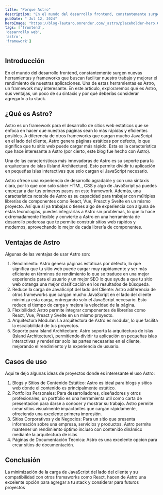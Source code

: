 ```yaml
---
title: "Porque Astro"
description: "En el mundo del desarrollo frontend, constantemente surgen nuevas herramientas y frameworks que buscan facilitar nuestro trabajo y mejorar el rendimiento..."
pubDate: " Jul 12, 2024"
heroImage: "https://blog-lautaro.onrender.com/_astro/placeholder-hero.GamGidh7_2hSjBt.jpg"
tags: ['frontend',
'desarrollo web',
'astro',
'framework']
---
```


## Introducción

En el mundo del desarrollo frontend, constantemente surgen nuevas herramientas y frameworks que buscan facilitar nuestro trabajo y mejorar el rendimiento de nuestras aplicaciones. Una de estas herramientas es Astro, un framework muy interesante. En este artículo, exploraremos qué es Astro, sus ventajas, un poco de su sintaxis y por qué deberías considerar agregarlo a tu stack.

## ¿Qué es Astro?

Astro es un framework para el desarrollo de sitios web estáticos que se enfoca en hacer que nuestras páginas sean lo más rápidas y eficientes posibles. A diferencia de otros frameworks que cargan mucho JavaScript en el lado del cliente, Astro genera páginas estáticas por defecto, lo que significa que tu sitio web puede cargar más rápido. Esta es la característica que hace interesante a Astro (por cierto, este blog fue hecho con Astro).

Una de las características más innovadoras de Astro es su soporte para la arquitectura de islas (Island Architecture). Esto permite dividir tu aplicación en pequeñas islas interactivas que solo cargan el JavaScript necesario.

Astro ofrece una experiencia de desarrollo agradable y con una sintaxis clara, por lo que con solo saber HTML, CSS y algo de JavaScript ya puedes empezar a dar tus primeros pasos en este framework. Además, una característica notable de Astro es su capacidad para trabajar con múltiples librerías de componentes como React, Vue, Preact y Svelte en un mismo proyecto. Así que si ya trabajas o tienes algo de experiencia con alguna de estas tecnologías, puedes integrarlas a Astro sin problemas, lo que lo hace extremadamente flexible y convierte a Astro en una herramienta de desarrollo poderosa que te permite construir sitios web rápidos y modernos, aprovechando lo mejor de cada librería de componentes.

## Ventajas de Astro

Algunas de las ventajas de usar Astro son:

1. Rendimiento: Astro genera páginas estáticas por defecto, lo que significa que tu sitio web puede cargar muy rápidamente y ser más eficiente en términos de rendimiento lo que se traduce en una mejor experiencia para el usuario y un mejor SEO lo que ayuda a que tu sitio web obtenga una mejor clasificación en los resultados de búsqueda.
2. Reduce la carga de JavaScript del lado del Cliente: Astro adiferencia de otros frameworks que cargan mucho JavaScript en el lado del cliente minimiza esta carga, entregando solo el JavaScript necesario. Esto reduce el tiempo de carga y mejora la velocidad de la página.
3. Flexibilidad: Astro permite integrar componentes de librerías como React, Vue, Preact y Svelte en un mismo proyecto.
4. Arquitectura Modular: La arquitectura de Astro es modular, lo que facilita la escalabilidad de tus proyectos.
5. Soporte para Island Architecture: Astro soporta la arquitectura de islas (Island Architecture), permitiendo dividir tu aplicación en pequeñas islas interactivas y renderizar solo las partes necesarias en el cliente, mejorando el rendimiento y la experiencia de usuario.

## Casos de uso

Aquí te dejo algunas ideas de proyectos donde es interesante el uso Astro:

1. Blogs y Sitios de Contenido Estático: Astro es ideal para blogs y sitios web donde el contenido es principalmente estático.
2. Portfolios Personales: Para desarrolladores, diseñadores y otros profesionales, un portfolio es una herramienta util como carta de presentacion para darse a conocer y mostrar su trabajo. Astro permite crear sitios visualmente impactantes que cargan rápidamente, ofreciendo una excelente primera impresión.
3. Sitios Corporativos y de Negocios:  Para un sitio que presenta información sobre una empresa, servicios y productos. Astro permite mantener un rendimiento óptimo incluso con contenido dinámico mediante la arquitectura de islas.
4. Páginas de Documentación Tecnica: Astro es una excelente opcion para crear sitios de documentación.

## Conclusión

La minimización de la carga de JavaScript del lado del cliente y su compatibilidad con otros framaworks como React, hacen de Astro una excelente opción para agregar a tu stack y considerar para futuros proyectos